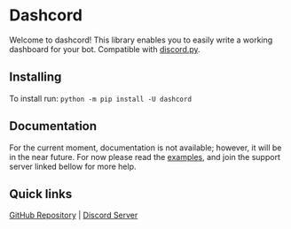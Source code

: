 # Dashcord

Welcome to dashcord! This library enables you to easily write a working dashboard for your bot. Compatible with [discord.py](https://pypi.org/project/discord.py/).

## Installing

To install run: `python -m pip install -U dashcord`

## Documentation

For the current moment, documentation is not available; however, it will be in the near future. For now please read the [examples](https://github.com/prgress/dashcord/tree/master/examples/), and join the support server linked bellow for more help.

## Quick links

[GitHub Repository](https://github.com/prgress/dashcord) |
[Discord Server](https://discordapp.com/invite/29facP4)